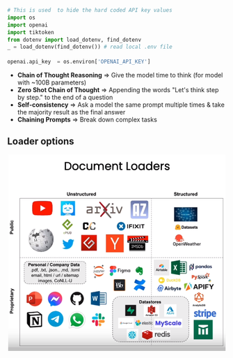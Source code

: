 


```python
# This is used  to hide the hard coded API key values
import os
import openai
import tiktoken
from dotenv import load_dotenv, find_dotenv
_ = load_dotenv(find_dotenv()) # read local .env file
​
openai.api_key  = os.environ['OPENAI_API_KEY']
```


- **Chain of Thought Reasoning** => Give the model time to think (for model with ~100B parameters)
- **Zero Shot Chain of Thought** => Appending the words "Let's think step by step." to the end of a question
- **Self-consistency** => Ask a model the same prompt multiple times & take the majority result as the final answer
- **Chaining Prompts** => Break down complex tasks


## Loader options

<p align="center">
  <img src ="img/loader_options.png" width = "500"   height="450" title="photo">  
</p>
